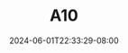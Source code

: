 --- 
title: "A10"
description: "nonton bokeh A10 doodstream full vidio new"
date: 2024-06-01T22:33:29-08:00
file_code: "gq4t7unniy1j"
draft: false
cover: "krg3exv9kxtgcw3d.jpg"
tags: [""]
length: 60
fld_id: "1483191"
foldername: "Ayu esempe"
categories: ["Ayu esempe"]
views: 0
---